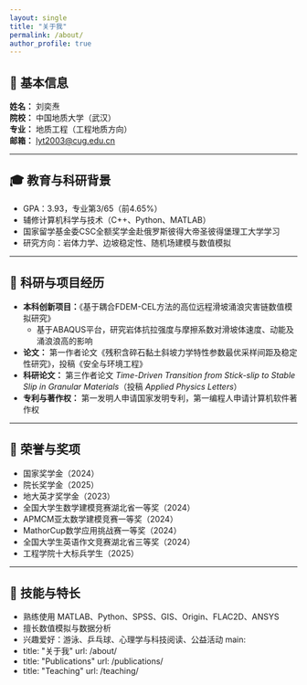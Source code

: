 ```yaml
---
layout: single
title: "关于我"
permalink: /about/
author_profile: true
---
```


## 👋 基本信息
**姓名：** 刘奕焘  
**院校：** 中国地质大学（武汉）  
**专业：** 地质工程（工程地质方向）  
**邮箱：** [lyt2003@cug.edu.cn](mailto:lyt2003@cug.edu.cn)

---

## 🎓 教育与科研背景
- GPA：3.93，专业第3/65（前4.65%）
- 辅修计算机科学与技术（C++、Python、MATLAB）
- 国家留学基金委CSC全额奖学金赴俄罗斯彼得大帝圣彼得堡理工大学学习
- 研究方向：岩体力学、边坡稳定性、随机场建模与数值模拟

---

## 🔬 科研与项目经历
- **本科创新项目：**《基于耦合FDEM-CEL方法的高位远程滑坡涌浪灾害链数值模拟研究》
  - 基于ABAQUS平台，研究岩体抗拉强度与摩擦系数对滑坡体速度、动能及涌浪浪高的影响
- **论文：** 第一作者论文《残积含碎石黏土斜坡力学特性参数最优采样间距及稳定性研究》，投稿《安全与环境工程》
- **科研论文：** 第三作者论文 *Time-Driven Transition from Stick-slip to Stable Slip in Granular Materials*（投稿 *Applied Physics Letters*）
- **专利与著作权：** 第一发明人申请国家发明专利，第一编程人申请计算机软件著作权

---

## 🏅 荣誉与奖项
- 国家奖学金（2024）
- 院长奖学金（2025）
- 地大英才奖学金（2023）
- 全国大学生数学建模竞赛湖北省一等奖（2024）
- APMCM亚太数学建模竞赛一等奖（2024）
- MathorCup数学应用挑战赛一等奖（2024）
- 全国大学生英语作文竞赛湖北省三等奖（2024）
- 工程学院十大标兵学生（2025）

---

## 🧠 技能与特长
- 熟练使用 MATLAB、Python、SPSS、GIS、Origin、FLAC2D、ANSYS
- 擅长数值模拟与数据分析
- 兴趣爱好：游泳、乒乓球、心理学与科技阅读、公益活动
main:
- title: "关于我"
  url: /about/
- title: "Publications"
  url: /publications/
- title: "Teaching"
  url: /teaching/

